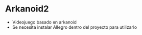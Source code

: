 # Arkanoid2
- Videojuego basado en arkanoid
- Se necesita instalar Allegro dentro del proyecto para utilizarlo
